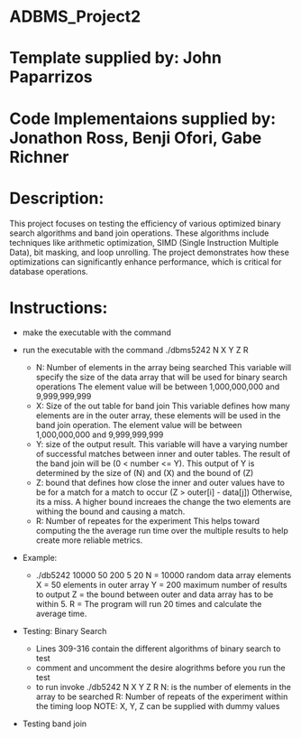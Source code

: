# ADBMS_Project2
# Template supplied by: John Paparrizos
# Code Implementaions supplied by: Jonathon Ross, Benji Ofori, Gabe Richner

# Description:
This project focuses on testing the efficiency of various optimized binary search algorithms and band join operations. These algorithms include techniques like arithmetic optimization, SIMD (Single Instruction Multiple Data), bit masking, and loop unrolling. The project demonstrates how these optimizations can significantly enhance performance, which is critical for database operations.


# Instructions:
- make the executable with the command <make>
- run the executable with the command ./dbms5242 N X Y Z R 
    - N: Number of elements in the array being searched
        This variable will specify the size of the data array that will be used for binary search operations
        The element value will be between 1,000,000,000 and 9,999,999,999
    - X: Size of the out table for band join
        This variable defines how many elements are in the outer array, these elements will be used in the band join operation.
        The element value will be between 1,000,000,000 and 9,999,999,999
    - Y: size of the output result. 
        This variable will have a varying number of successful matches between inner and outer tables. The result of the band join will be (0 < number <= Y).
        This output of Y is determined by the size of (N) and (X) and the bound of (Z)
    - Z: bound that defines how close the inner and outer values have to be for a match
        for a match to occur (Z > outer[i] - data[j]) Otherwise, its a miss.
        A higher bound increaes the change the two elements are withing the bound and causing a match.
    - R: Number of repeates for the experiment
         This helps toward computing the the average run time over the multiple results to help create more reliable metrics.

- Example:
    - ./db5242 10000 50 200 5 20
        N = 10000 random data array elements
        X = 50 elements in outer array
        Y = 200 maximum number of results to output
        Z = the bound between outer and data array has to be within 5.
        R = The program will run 20 times and calculate the average time.

- Testing: Binary Search
    - Lines 309-316 contain the different algorithms of binary search to test
    - comment and uncomment the desire alogrithms before you run the test
    - to run invoke ./db5242 N X Y Z R
        N: is the number of elements in the array to be searched
        R: Number of repeats of the experiment within the timing loop
        NOTE: X, Y, Z can be supplied with dummy values

- Testing band join
